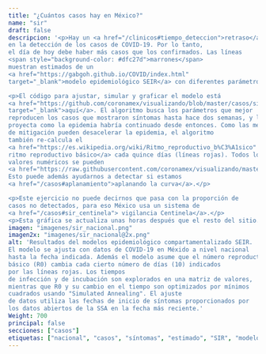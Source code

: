 ```yaml
---
title: "¿Cuántos casos hay en México?"
name: "sir"
draft: false
descripcion: '<p>Hay un <a href="/clinicos#tiempo_deteccion">retraso</a>
en la detección de los casos de COVID-19. Por lo tanto,
el día de hoy debe haber más casos que los confirmados. Las líneas
<span style="background-color: #dfc27d">marrones</span>
muestran estimados de un
<a href="https://gabgoh.github.io/COVID/index.html"
target="_blank">modelo epidemiológico SEIR</a> con diferentes parámetros.</p>

<p>El código para ajustar, simular y graficar el modelo está
<a href="https://github.com/coronamex/visualizando/blob/master/casos/sir.r"
target="_blank">aquí</a>. El algoritmo busca los parámetros que mejor
reproducen los casos que mostraron síntomas hasta hace dos semanas, y luego
proyecta como la epidemia habría continuado desde entonces. Como las medidas
de mitigación pueden desacelerar la epidemia, el algoritmo
también re-calcula el
<a href="https://es.wikipedia.org/wiki/Ritmo_reproductivo_b%C3%A1sico" target="_blank">
ritmo reproductivo básico</a> cada quince días (líneas rojas). Todos los
valores numéricos se pueden
<a href="https://raw.githubusercontent.com/coronamex/visualizando/master/estimados/seir_estimados.csv" target="_blank">descargar</a>.
Esto puede además ayudarnos a detectar si estamos
<a href="/casos#aplanamiento">aplanando la curva</a>.</p>

<p>Este ejercicio no puede decirnos que pasa con la proporción de
casos no detectados, para eso México usa un sistema de
<a href="/casos#sir_centinela"> vigilancia Centinela</a>.</p>
<p>Esta gráfica se actualiza unas horas después que el resto del sitio.</p>'
imagen: "imagenes/sir_nacional.png"
imagen2x: "imagenes/sir_nacional@2x.png"
alt: 'Resultados del modelos epidemiológico compartamentalizado SEIR.
El modelo se ajusta con datos de COVID-19 en Méxido a nivel nacional
hasta la fecha indicada. Además el modelo asume que el número reproductivo
básico (R0) cambia cada cierto número de días (10) indicados
por las líneas rojas. Los tiempos
de infección y de incubación son explorados en una matriz de valores,
mientras que R0 y su cambio en el tiempo son optimizados por mínimos
cuadrados usando "Simulated Annealing". El ajuste
de datos utiliza las fechas de inicio de síntomas proporcionados por
los datos abiertos de la SSA en la fecha más reciente.'
Weight: 700
principal: false
secciones: ["casos"]
etiquetas: ["nacional", "casos", "síntomas", "estimado", "SIR", "modelo"]
---
```

